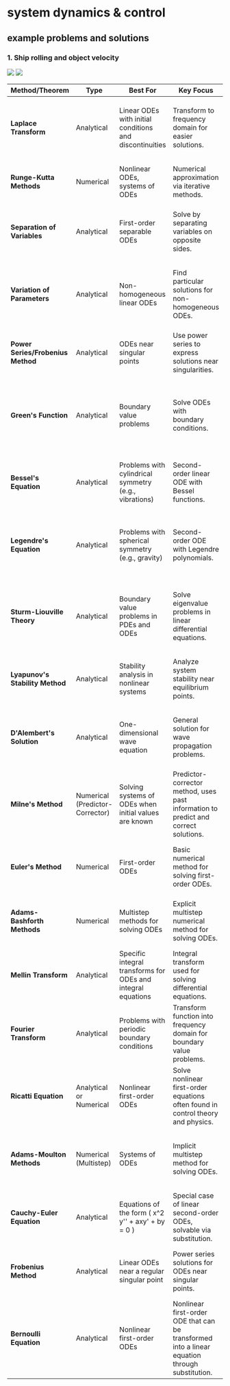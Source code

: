 # system dynamics & control
## example problems and solutions
### 1. Ship rolling and object velocity
![](https://github.com/barron9/systemdynamic/blob/main/shiproll.jpg?raw=true)
![](https://github.com/barron9/systemdynamic/blob/main/ship-model-newtonian.jpeg?raw=true)


| **Method/Theorem**                  | **Type**           | **Best For**                                         | **Key Focus**                                         | **Advantages**                                      | **Disadvantages**                                        |
|-------------------------------------|--------------------|------------------------------------------------------|------------------------------------------------------|-----------------------------------------------------|---------------------------------------------------------|
| **Laplace Transform**               | Analytical         | Linear ODEs with initial conditions and discontinuities | Transform to frequency domain for easier solutions.   | Solves linear ODEs easily; handles discontinuities and initial conditions well. | Limited to linear ODEs with suitable conditions; may not work well with non-linear equations. |
| **Runge-Kutta Methods**             | Numerical          | Nonlinear ODEs, systems of ODEs                      | Numerical approximation via iterative methods.        | High accuracy with moderate step sizes; widely applicable. | Computationally expensive; requires step-size tuning.  |
| **Separation of Variables**         | Analytical         | First-order separable ODEs                           | Solve by separating variables on opposite sides.      | Simple and direct method for separable ODEs.        | Only works for separable ODEs; doesn't apply to most nonlinear equations. |
| **Variation of Parameters**         | Analytical         | Non-homogeneous linear ODEs                          | Find particular solutions for non-homogeneous ODEs.    | Applicable to non-homogeneous ODEs; works for many linear problems. | Requires finding the solution to the homogeneous equation first; can be algebraically intensive. |
| **Power Series/Frobenius Method**   | Analytical         | ODEs near singular points                            | Use power series to express solutions near singularities. | Useful near singular points; applicable for complicated ODEs. | Only works near singular points; solutions may not converge. |
| **Green's Function**                | Analytical         | Boundary value problems                              | Solve ODEs with boundary conditions.                  | Very effective for linear boundary value problems; flexible. | Difficult to compute for complex boundary conditions; requires knowledge of solution techniques. |
| **Bessel's Equation**               | Analytical         | Problems with cylindrical symmetry (e.g., vibrations) | Second-order linear ODE with Bessel functions.        | Provides solutions for problems with cylindrical symmetry. | Can be complex to solve; requires understanding Bessel functions. |
| **Legendre's Equation**             | Analytical         | Problems with spherical symmetry (e.g., gravity)     | Second-order ODE with Legendre polynomials.           | Applicable to spherical symmetry problems (e.g., electrostatics). | Solutions are often expressed in terms of special functions, requiring advanced knowledge. |
| **Sturm-Liouville Theory**          | Analytical         | Boundary value problems in PDEs and ODEs             | Solve eigenvalue problems in linear differential equations. | Provides eigenvalue solutions for various linear problems. | Can be complex; solving the eigenvalue problem requires advanced techniques. |
| **Lyapunov's Stability Method**     | Analytical         | Stability analysis in nonlinear systems              | Analyze system stability near equilibrium points.      | Direct method for stability analysis; avoids solving the system completely. | Does not provide explicit solutions for the system; focuses on qualitative analysis. |
| **D'Alembert's Solution**           | Analytical         | One-dimensional wave equation                        | General solution for wave propagation problems.       | Provides a general solution to the wave equation.   | Limited to the wave equation in one dimension; only applies in specific scenarios. |
| **Milne's Method**                  | Numerical (Predictor-Corrector) | Solving systems of ODEs when initial values are known | Predictor-corrector method, uses past information to predict and correct solutions. | Efficient when initial values are known; multistep method increases accuracy. | Requires initial values from another method; struggles with stiff equations. |
| **Euler's Method**                  | Numerical          | First-order ODEs                                     | Basic numerical method for solving first-order ODEs.  | Simple and easy to implement; computationally inexpensive. | Low accuracy; may require very small step sizes for reasonable accuracy. |
| **Adams-Bashforth Methods**         | Numerical          | Multistep methods for solving ODEs                    | Explicit multistep numerical method for solving ODEs. | Efficient for smooth solutions; higher-order methods available. | Accuracy can decrease for stiff problems; requires a good initial guess. |
| **Mellin Transform**                | Analytical         | Specific integral transforms for ODEs and integral equations | Integral transform used for solving differential equations. | Provides an alternative approach for specific ODEs and integral equations. | Less commonly used; difficult to apply for some types of equations. |
| **Fourier Transform**               | Analytical         | Problems with periodic boundary conditions           | Transform function into frequency domain for boundary value problems. | Very useful for periodic problems and in signal processing. | May not be applicable for non-periodic problems; can be computationally expensive. |
| **Ricatti Equation**                | Analytical or Numerical | Nonlinear first-order ODEs                          | Solve nonlinear first-order equations often found in control theory and physics. | Important for specific nonlinear applications; solvable using perturbation methods. | Nonlinear and often difficult to solve explicitly; requires special methods. |
| **Adams-Moulton Methods**           | Numerical (Multistep) | Systems of ODEs                                      | Implicit multistep method for solving ODEs. | More stable than Adams-Bashforth for stiff problems. | Requires solving nonlinear systems at each step; computationally intensive. |
| **Cauchy-Euler Equation**           | Analytical         | Equations of the form \( x^2 y'' + axy' + by = 0 \)  | Special case of linear second-order ODEs, solvable via substitution. | Special form leads to simple solutions using substitution. | Only applicable to a specific class of second-order linear ODEs. |
| **Frobenius Method**                | Analytical         | Linear ODEs near a regular singular point             | Power series solutions for ODEs near singular points.  | Handles ODEs near singular points; general method for series solutions. | Only works near singular points; may not converge for all cases. |
| **Bernoulli Equation**              | Analytical         | Nonlinear first-order ODEs                           | Nonlinear first-order ODE that can be transformed into a linear equation through substitution. | Allows nonlinear ODEs to be reduced to linear form, making them easier to solve. | Only applicable to specific forms of nonlinear ODEs; requires a substitution step. |
